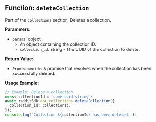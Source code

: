 ## Function: `deleteCollection`

Part of the `collections` section. Deletes a collection.

**Parameters:**

- `params`: object
  - An object containing the collection ID.
  - `collection_id`: string - The UUID of the collection to delete.

**Return Value:**

- `Promise<void>`: A promise that resolves when the collection has been successfully deleted.

**Usage Example:**

```typescript
// Example: Delete a collection
const collectionId = 'some-uuid-string';
await redditSdk.api.collections.deleteCollection({
  collection_id: collectionId,
});
console.log(`Collection ${collectionId} has been deleted.`);
``` 